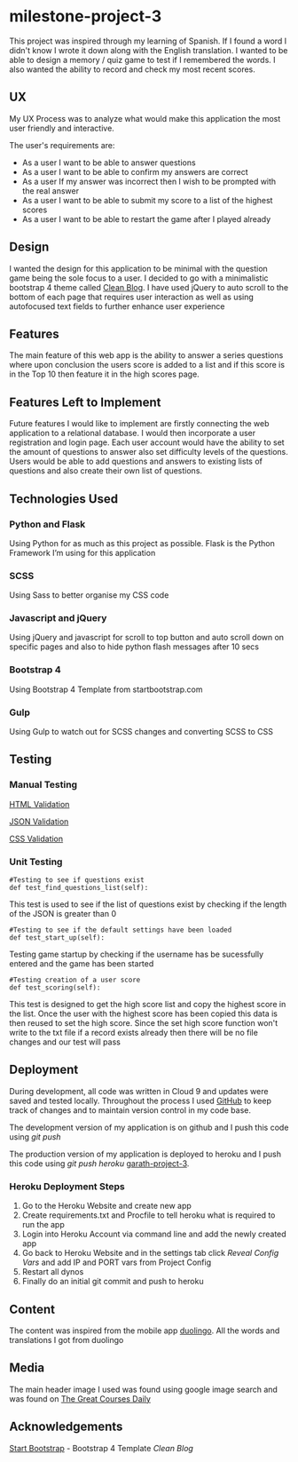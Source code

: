 # milestone-project-3

This project was inspired through my learning of Spanish. If I found a word I didn't know I wrote it down along with the English translation. I wanted to be able to design a memory / quiz game to test if I remembered the words. I also wanted the ability to record and check my most recent scores.


## UX

My UX Process was to analyze what would make this application the most user friendly and interactive.

The user's requirements are:

* As a user I want to be able to answer questions 
* As a user I want to be able to confirm my answers are correct
* As a user If my answer was incorrect then I wish to be prompted with the real answer
* As a user I want to be able to submit my score to a list of the highest scores
* As a user I want to be able to restart the game after I played already


## Design

I wanted the design for this application to be minimal with the question game being the sole focus to a user. I decided to go with a minimalistic bootstrap 4 theme called [Clean Blog](https://startbootstrap.com/template-overviews/clean-blog/). I have used jQuery to auto scroll to the bottom of each page that requires user interaction as well as using autofocused text fields to further enhance user experience


## Features

The main feature of this web app is the ability to answer a series questions where upon conclusion the users score is added to a list and if this score is in the Top 10 then feature it in the high scores page. 


## Features Left to Implement

Future features I would like to implement are firstly connecting the web application to a relational database.  I would then incorporate a user registration and login page. Each user account would have the ability to set the amount of questions to answer also set difficulty levels of the questions. Users would be able to add questions and answers to existing lists of questions and also create their own list of questions. 


## Technologies Used

### Python and Flask

Using Python for as much as this project as possible. Flask is the Python Framework I’m using for this application

### SCSS
Using Sass to better organise my CSS code

### Javascript and jQuery
Using jQuery and javascript for scroll to top button and auto scroll down on specific pages and also to hide python flash messages after 10 secs

### Bootstrap 4
Using Bootstrap 4 Template from startbootstrap.com 

### Gulp
Using Gulp to watch out for SCSS changes and converting SCSS to CSS


## Testing

### Manual Testing

[HTML Validation](https://www.freeformatter.com/html-validator.html)

[JSON Validation](https://www.freeformatter.com/json-validator.html)

[CSS Validation](https://jigsaw.w3.org/css-validator/)


### Unit Testing

```
#Testing to see if questions exist
def test_find_questions_list(self):
```
This test is used to see if the list of questions exist by checking if the length of the JSON is greater than 0

``` 
#Testing to see if the default settings have been loaded
def test_start_up(self):
```
Testing game startup by checking if the username has be sucessfully entered and the game has been started
``` 
#Testing creation of a user score
def test_scoring(self):
```
This test is designed to get the high score list and copy the highest score in the list. Once the user with the highest score has been copied this data is then reused to set the high score. Since the set high score function won't write to the txt file if a record exists already then there will be no file changes and our test will pass


## Deployment

During development, all code was written in Cloud 9 and updates were saved and tested locally. Throughout the process I used [GitHub](https://github.com/Garathd/milestone-project-3) to keep track of changes and to maintain version control in my code base.

The development version of my application is on github and I push this code using *git push*

The production version of my application is deployed to heroku and I push this code using *git push heroku*  [garath-project-3](https://garath-project-3.herokuapp.com/).

### Heroku Deployment Steps
1. Go to the Heroku Website and create new app
2. Create requirements.txt and Procfile to tell heroku what is required to run the app
3. Login into Heroku Account via command line and add the newly created app
4. Go back to Heroku Website and in the settings tab click *Reveal Config Vars* and add IP and PORT vars from Project Config
5. Restart all dynos
6. Finally do an initial git commit and push to heroku


## Content
The content was inspired from the mobile app [duolingo](https://www.duolingo.com/). All the words and translations I got from duolingo


## Media
The main header image I used was found using google image search and was found on [The Great Courses Daily](www.thegreatcoursesdaily.com)


## Acknowledgements
[Start Bootstrap](https://startbootstrap.com/) - Bootstrap 4 Template *Clean Blog*

